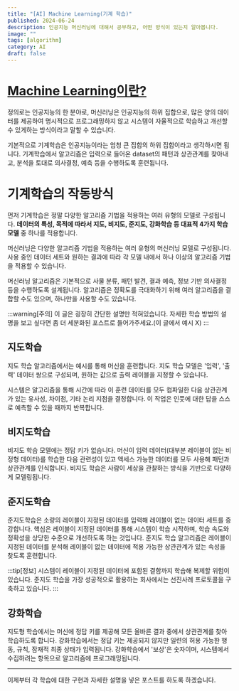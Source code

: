 ```yaml
---
title: "[AI] Machine Learning(기계 학습)"
published: 2024-06-24
description: 인공지능 머신러닝에 대해서 공부하고, 어떤 방식이 있는지 알아봅니다.
image: ""
tags: [algorithm]
category: AI
draft: false
---
```



# [Machine Learning이란?](https://www.sap.com/korea/products/artificial-intelligence/what-is-machine-learning.html)

정의로는 인공지능의 한 분야로, 머신러닝은 인공지능의 하위 집합으로, 많은 양의 데이터를 제공하여 명시적으로 프로그래밍하지 않고 시스템이 자율적으로 학습하고 개선할 수 있게하는 방식이라고 말할 수 있습니다.

기본적으로 기계학습은 인공지능이라는 엄청 큰 집합의 하위 집합이라고 생각하시면 됩니다. 기계학습에서 알고리즘은 입력으로 들어온 dataset의 패턴과 상관관계를 찾아내고, 분석을 토대로 의사결정, 예측 등을 수행하도록 훈련됩니다.

# 기계학습의 작동방식
먼저 기계학습은 정말 다양한 알고리즘 기법을 적용하는 여러 유형의 모델로 구성됩니다.
**데이터의 특성, 목적에 따라서 지도, 비지도, 준지도, 강화학습 등 대표적 4가지 학습모델** 중 하나를 적용합니다.

머신러닝은 다양한 알고리즘 기법을 적용하는 여러 유형의 머신러닝 모델로 구성됩니다.
사용 중인 데이터 세트와 원하는 결과에 따라 각 모델 내에서 하나 이상의 알고리즘 기법을 적용할 수 있습니다.


머신러닝 알고리즘은 기본적으로 사물 분류, 패턴 발견, 결과 예측, 정보 기반 의사결정 등을 수행하도록 설계됩니다.
알고리즘은 정확도를 극대화하기 위해 여러 알고리즘을 결합할 수도 있으며, 하나만을 사용할 수도 있습니다.


:::warning[주의]
이 글은 굉장히 간단한 설명만 적혀있습니다.
자세한 학습 방법의 설명을 보고 싶다면 좀 더 세분화된 포스트로 들어가주세요.(이 글에서 예시 X)
:::
## 지도학습
지도 학습 알고리즘에서는 예시를 통해 머신을 훈련합니다.
지도 학습 모델은 '입력', '출력' 데이터 쌍으로 구성되며, 원하는 값으로 출력 레이블을 지정할 수 있습니다.

시스템은 알고리즘을 통해 시간에 따라 이 훈련 데이터를 모두 컴파일한 다음 상관관계가 있는 유사성, 차이점, 기타 논리 지점을 결정합니다. 이 작업은 인풋에 대한 답을 스스로 예측할 수 있을 때까지 반복합니다.

## 비지도학습
비지도 학습 모델에는 정답 키가 없습니다. 
머신이 입력 데이터(대부분 레이블이 없는 비정형 데이터)를 학습한 다음 관련성이 있고 액세스 가능한 데이터를 모두 사용해 패턴과 상관관계를 인식합니다.
비지도 학습은 사람이 세상을 관찰하는 방식을 기반으로 다양하게 모델링됩니다.

## 준지도학습
준지도학습은 소량의 레이블이 지정된 데이터를 입력해 레이블이 없는 데이터 세트를 증강합니다.
핵심은 레이블이 지정된 데이터를 통해 시스템이 학습 시작하며, 학습 속도와 정확성을 상당한 수준으로 개선하도록 하는 것입니다.
준지도 학습 알고리즘은 레이블이 지정된 데이터를 분석해 레이블이 없는 데이터에 적용 가능한 상관관계가 있는 속성을 찾도록 훈련합니다.



:::tip[정보]
시스템이 레이블이 지정된 데이터에 포함된 결함까지 학습해 복제할 위험이 있습니다.
준지도 학습을 가장 성공적으로 활용하는 회사에서는 선진사례 프로토콜을 구축하고 있습니다.
:::
## 강화학습

지도형 학습에서는 머신에 정답 키를 제공해 모든 올바른 결과 중에서 상관관계를 찾아 학습하도록 합니다.
강화학습에서는 정답 키는 제공되지 않지만 일련의 허용 가능한 행동, 규칙, 잠재적 최종 상태가 입력됩니다.
강화학습에서 '보상'은 숫자이며, 시스템에서 수집하려는 항목으로 알고리즘에 프로그래밍됩니다.

------------------------

이제부터 각 학습에 대한 구현과 자세한 설명을 넣은 포스트를 하도록 하겠습니다.















<!--지도 학습이란?
 

네 가지 머신러닝 모델 중 첫 번째는 지도 학습입니다. 지도 학습 알고리즘에서는 예시를 통해 머신을 훈련합니다. 지도 학습 모델은 '입력', '출력' 데이터 쌍으로 구성되며, 원하는 값으로 출력 레이블을 지정할 수 있습니다. 예를 들어 머신을 데이지꽃과 팬지꽃의 차이를 식별할 수 있도록 훈련하려고 합니다. 하나의 이진 입력 데이터 쌍에는 데이지꽃의 이미지와 팬지꽃의 이미지가 모두 포함됩니다. 해당 특정 쌍에 원하는 결과는 데이지꽃을 선택하는 것이기 때문에, 이것이 올바른 결과로서 사전 식별됩니다.

 

시스템은 알고리즘을 통해 시간에 따라 이 훈련 데이터를 모두 컴파일한 다음 상관관계가 있는 유사성, 차이점, 기타 논리 지점을 결정하기 시작하며, 이 작업은 데이지꽃인지 팬지꽃인지 묻는 질문에 대한 답을 스스로 예측할 수 있을 때까지 계속됩니다. 이는 어린 아이에게 일련의 문제를 정답 키와 함께 준 다음, 그들이 한 작업을 보여주고 논리를 설명하도록 하는 것과 같습니다. 지도형 학습 모델은 제품 추천 엔진이나 교통량 분석 앱(예: 하루 중 다른 시간대에 가장 빠른 이동 경로를 예측하는 Waze) 등 일상생활의 다양한 분야에서 사용됩니다.

 

비지도 학습이란?
 

네 가지 머신러닝 모델 중 두 번째는 비지도 학습입니다. 비지도 학습 모델에는 정답 키가 없습니다. 머신이 입력 데이터(대부분 레이블이 없는 비정형 데이터)를 학습한 다음 관련성이 있고 액세스 가능한 데이터를 모두 사용해 패턴과 상관관계를 인식하기 시작합니다. 비지도 학습은 사람이 세상을 관찰하는 방식을 기반으로 다양하게 모델링됩니다. 사람은 직관과 경험에 의존해 사물을 그룹화합니다. 어떤 사물에 대해 경험하는 예시의 수가 많을수록 그것을 분류하고 인식하는 능력이 더욱더 정확해집니다. 머신에 있어서 '경험'은 '이용 가능한 입력 데이터의 양'입니다. 비지도 학습 모델이 사용되는 대표적인 예는 안면 인식, 유전자 서열 분석, 시장 조사, 사이버 보안 등입니다.

 

준지도 학습이란?
 

네 가지 머신러닝 모델 중 세 번째는 준지도 학습입니다. 모든 데이터가 시스템에 입력되기 전에 정형화되고 레이블이 지정되어 있다면 더할 나위 없이 완벽할 것입니다. 그러나 실제에서는 이러한 일이 불가능하기 때문에, 대량의 원시 비정형 데이터를 처리해야 하는 경우 준지도 학습은 유효한 해결책이 될 수 있습니다. 이 모델은 소량의 레이블이 지정된 데이터를 입력해 레이블이 없는 데이터 세트를 증강합니다. 이 모델의 핵심은 레이블이 지정된 데이터를 통해 시스템이 학습을 시작하게 하며, 학습 속도와 정확성을 상당한 수준으로 개선하도록 하는 것입니다. 준지도 학습 알고리즘은 레이블이 지정된 데이터를 분석해 레이블이 없는 데이터에 적용 가능한 상관관계가 있는 속성을 찾도록 머신을 훈련합니다.

 

그러나 이 모델에는 이 MIT 대학출판사 보고서에서 자세히 다룬 것과 같이 시스템이 레이블이 지정된 데이터에 포함된 결함까지 학습해 복제할 위험이 있습니다. 준지도 학습을 가장 성공적으로 활용하는 회사에서는 선진사례 프로토콜을 구축하고 있습니다. 준지도 학습은 음성 및 언어 분석, 복잡한 의료 연구(예: 단백질 분류), 상위레벨 부정행위 감지에 사용됩니다.

 

강화학습이란?
 

네 가지 머신러닝 모델 중 마지막 모델은 강화학습입니다. 지도형 학습에서는 머신에 정답 키를 제공해 모든 올바른 결과 중에서 상관관계를 찾아 학습하도록 합니다. 강화학습 모델에서는 정답 키는 제공되지 않지만 일련의 허용 가능한 행동, 규칙, 잠재적 최종 상태가 입력됩니다. 알고리즘의 원하는 목표가 고정되어 있거나 양자택일인 경우 머신은 예시를 통해 학습할 수 있습니다. 그러나 원하는 목표가 변동 가능한 경우에는 경험과 보상을 통해 학습해야 합니다. 강화학습 모델에서 '보상'은 숫자이며, 시스템에서 수집하려는 항목으로 알고리즘에 프로그래밍됩니다.

 

이 모델은 여러 면에서 사람에게 체스 게임을 하는 법을 가르치는 것과 유사합니다. 체스 말이 이동할 수 있는 경우를 모두 보여주는 것은 불가능하며, 그 대신 규칙을 설명해주고 연습을 통해 기술을 습득하도록 합니다. 보상은 게임을 이기는 것뿐 아니라 상대방의 말을 획득하는 형태로 이루어집니다. 강화학습 적용 분야에는 온라인 광고 구매자의 자동 가격 입찰, 컴퓨터 게임 개발, 고위험 주식 시장 거래 등이 있습니다.


이 모델은 여러 면에서 사람에게 체스 게임을 하는 법을 가르치는 것과 유사합니다. 체스 말이 이동할 수 있는 경우를 모두 보여주는 것은 불가능하며, 그 대신 규칙을 설명해주고 연습을 통해 기술을 습득하도록 합니다. 보상은 게임을 이기는 것뿐 아니라 상대방의 말을 획득하는 형태로 이루어집니다. 강화학습 적용 분야에는 온라인 광고 구매자의 자동 가격 입찰, 컴퓨터 게임 개발, 고위험 주식 시장 거래 등이 있습니다.
-->